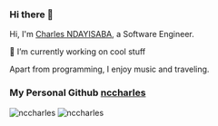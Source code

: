 ### Hi there 👋

Hi, I'm [Charles NDAYISABA](https://www.linkedin.com/in/nccharles250), a Software Engineer.

🌱 I’m currently working on cool stuff

Apart from programming, I enjoy music and traveling.

### My Personal Github [nccharles](https://github.com/nccharles)
<img src="https://github-readme-stats.vercel.app/api?username=nccharles&show_icons=true&theme=gotham" alt="nccharles" />
<img src="https://github-readme-stats.vercel.app/api/top-langs/?username=nccharles&show_icons=true&theme=gotham&layout=compact" alt="nccharles" />
